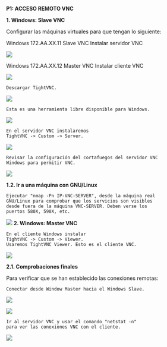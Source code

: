 **P1: ACCESO REMOTO VNC**

**1. Windows: Slave VNC**


  Configurar las máquinas virtuales para que tengan lo siguiente:

Windows 	172.AA.XX.11 	Slave VNC 	Instalar servidor VNC

  ![](1.png)

Windows 	172.AA.XX.12 	Master VNC 	Instalar cliente VNC

![](2.png)


    Descargar TightVNC.

  ![](4.png)

    Esta es una herramienta libre disponible para Windows.

  ![](3.png)

    En el servidor VNC instalaremos
    TightVNC -> Custom -> Server.

![](8.png)

    Revisar la configuración del cortafuegos del servidor VNC
    Windows para permitir VNC.

![](9.png)

**1.2. Ir a una máquina con GNU/Linux**

    Ejecutar "nmap -Pn IP-VNC-SERVER", desde la máquina real
    GNU/Linux para comprobar que los servicios son visibles
    desde fuera de la máquina VNC-SERVER. Deben verse los
    puertos 580X, 590X, etc.

![](10.png)
  **2. Windows: Master VNC**


    En el cliente Windows instalar
    TightVNC -> Custom -> Viewer.
    Usaremos TightVNC Viewer. Esto es el cliente VNC.
![](11.png)

**2.1. Comprobaciones finales**

Para verificar que se han establecido las conexiones remotas:

    Conectar desde Window Master hacia el Windows Slave.

  ![](12.png)

  ![](13.png)

    Ir al servidor VNC y usar el comando "netstat -n"
    para ver las conexiones VNC con el cliente.

![](14.png)
